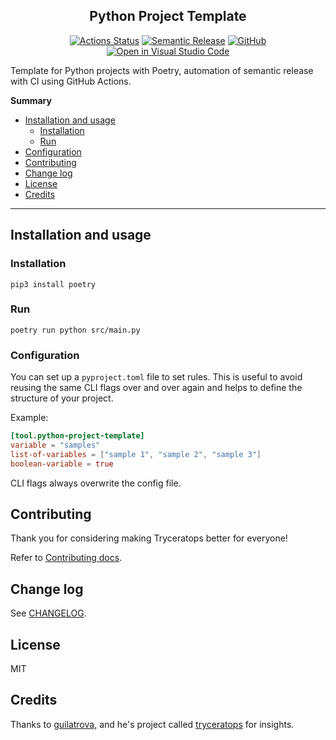 <h2 align="center">Python Project Template</h2>

<p align="center">
  <a href="https://github.com/joaogcs/python-project-template/actions"><img alt="Actions Status" src="https://github.com/joaogcs/python-project-template/workflows/CI/badge.svg"></a>
  <a href="https://github.com/relekang/python-semantic-release"><img alt="Semantic Release" src="https://img.shields.io/badge/%20%20%F0%9F%93%A6%F0%9F%9A%80-semantic--release-e10079.svg"></a>
  <a href="https://github.com/joaogcs/python-project-template/blob/main/LICENSE"><img alt="GitHub" src="https://img.shields.io/github/license/joaogcs/python-project-template"/></a>
  <a href="https://open.vscode.dev/joaogcs/python-project-template"><img alt="Open in Visual Studio Code" src="https://open.vscode.dev/badges/open-in-vscode.svg"/></a>
</p>

Template for Python projects with Poetry, automation of semantic release with CI using GitHub Actions.

**Summary**

- [Installation and usage](#installation-and-usage)
  - [Installation](#installation)
  - [Run](#run)
- [Configuration](#configuration)
- [Contributing](#contributing)
- [Change log](#change-log)
- [License](#license)
- [Credits](#credits)

---

## Installation and usage

### Installation

```
pip3 install poetry
```

### Run

```
poetry run python src/main.py
```

### Configuration

You can set up a `pyproject.toml` file to set rules. This is useful to avoid reusing the same CLI flags over and over
again and helps to define the structure of your project.

Example:

```toml
[tool.python-project-template]
variable = "samples"
list-of-variables = ["sample 1", "sample 2", "sample 3"]
boolean-variable = true
```

CLI flags always overwrite the config file.

## Contributing

Thank you for considering making Tryceratops better for everyone!

Refer to [Contributing docs](docs/CONTRIBUTING.md).

## Change log

See [CHANGELOG](CHANGELOG.md).

## License

MIT

## Credits

Thanks to [guilatrova,](https://github.com/guilatrova) and he's project
called [tryceratops](https://github.com/guilatrova/tryceratops) for insights.